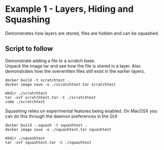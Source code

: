 # Example 1 - Layers, Hiding and Squashing
Demonstrates how layers are stored, files are hidden and can be squashed.  

## Script to follow
Demonstrate adding a file to a scratch base.    
Unpack the image tar and see how the file is stored in a layer. 
Also demonstrates how the overwritten files still exist in the earlier layers. 

```
docker build -t scratchtest .
docker image save -o ./scratchtest.tar scratchtest

mkdir ./scratchtest
tar -xvf scratchtest.tar -C ./scratchtest
code ./scratchtest
```

Squashing relies on experimental features being enabled. 
On MacOSX you can do this through the daemon preferences in the GUI 

```
docker build --squash -t squashtest .      
docker image save -o ./squashtest.tar squashtest 

mkdir ./squashtest 
tar -xvf squashtest.tar -C ./squashtest

```